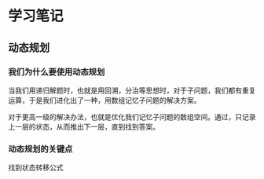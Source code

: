 # 学习笔记

## 动态规划

### 我们为什么要使用动态规划

当我们用递归解题时，也就是用回溯，分治等思想时，对于子问题，我们都有重复运算，于是我们进化出了一种，用数组记忆子问题的解决方案。

对于更高一级的解决办法，也就是优化我们记忆子问题的数组空间。通过，只记录上一层的状态，从而推出下一层，直到找到答案。



### 动态规划的关键点

找到状态转移公式